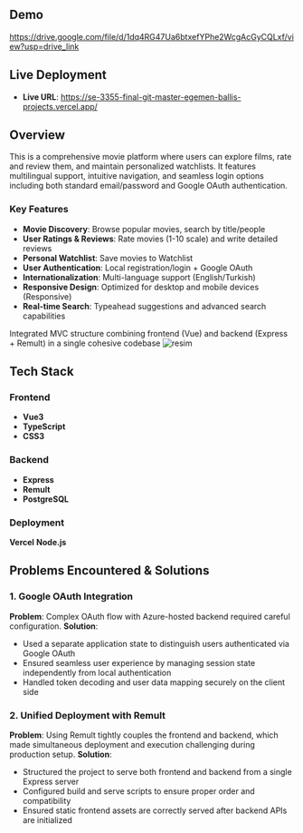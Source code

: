 ## Demo
https://drive.google.com/file/d/1dq4RG47Ua6btxefYPhe2WcgAcGyCQLxf/view?usp=drive_link
## Live Deployment
- **Live URL**: https://se-3355-final-git-master-egemen-ballis-projects.vercel.app/
## Overview
This is a comprehensive movie platform where users can explore films, rate and review them, and maintain personalized watchlists. It features multilingual support, intuitive navigation, and seamless login options including both standard email/password and Google OAuth authentication.
### Key Features

- **Movie Discovery**: Browse popular movies, search by title/people
- **User Ratings & Reviews**: Rate movies (1-10 scale) and write detailed reviews
- **Personal Watchlist**: Save movies to Watchlist
- **User Authentication**: Local registration/login + Google OAuth
- **Internationalization**: Multi-language support (English/Turkish)
- **Responsive Design**: Optimized for desktop and mobile devices (Responsive)
- **Real-time Search**: Typeahead suggestions and advanced search capabilities

Integrated MVC structure combining frontend (Vue) and backend (Express + Remult) in a single cohesive codebase
![resim](https://github.com/user-attachments/assets/f9da63f8-52c5-40fc-b2aa-c762c317eb57)

## Tech Stack

### Frontend
- **Vue3**
- **TypeScript**
- **CSS3**

### Backend
- **Express**
- **Remult**
- **PostgreSQL**

### Deployment
**Vercel**
**Node.js**

## Problems Encountered & Solutions

### 1. Google OAuth Integration
**Problem**: Complex OAuth flow with Azure-hosted backend required careful configuration.
**Solution**:
- Used a separate application state to distinguish users authenticated via Google OAuth
- Ensured seamless user experience by managing session state independently from local authentication
- Handled token decoding and user data mapping securely on the client side

### 2. Unified Deployment with Remult
**Problem**: Using Remult tightly couples the frontend and backend, which made simultaneous deployment and execution challenging during production setup.
**Solution**:
- Structured the project to serve both frontend and backend from a single Express server
- Configured build and serve scripts to ensure proper order and compatibility
- Ensured static frontend assets are correctly served after backend APIs are initialized
